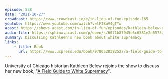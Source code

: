 ```yaml
---
episode: 538
date: "2021-10-27"
crowdcast: https://www.crowdcast.io/e/in-lieu-of-fun-episode-165
youtube: https://www.youtube.com/watch?v=lFIBuV4gTYw
acast: https://shows.acast.com/in-lieu-of-fun/episodes/kathleen-belew-on-a-field-guide-to-white-supremacy
audio-file: https://sphinx.acast.com/p/open/s/6071b87945e5c6581e2e5575/e/6185ac9ff3446100140f9894/media.mp3
summary: Discussing Kathleen's new book about white supremacy
links:
    - title: Book
      url: https://www.ucpress.edu/book/9780520382527/a-field-guide-to-white-supremacy
---
```

University of Chicago historian Kathleen Belew rejoins the show to discuss her new book, "[A Field Guide to White Supremacy][book]".

[book]: https://www.ucpress.edu/book/9780520382527/a-field-guide-to-white-supremacy
